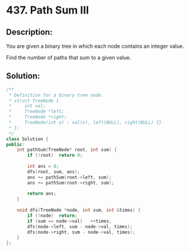 # 437. Path Sum III

## Description:

You are given a binary tree in which each node contains an integer value.

Find the number of paths that sum to a given value.

## Solution:

```c++
/**
 * Definition for a binary tree node.
 * struct TreeNode {
 *     int val;
 *     TreeNode *left;
 *     TreeNode *right;
 *     TreeNode(int x) : val(x), left(NULL), right(NULL) {}
 * };
 */
class Solution {
public:
    int pathSum(TreeNode* root, int sum) {
        if (!root)  return 0;
        
        int ans = 0;
        dfs(root, sum, ans);
        ans += pathSum(root->left, sum);
        ans += pathSum(root->right, sum);
        
        return ans;
    }
    
    void dfs(TreeNode *node, int sum, int &times) {
        if (!node)  return;
        if (sum == node->val)   ++times;
        dfs(node->left, sum - node->val, times);
        dfs(node->right, sum - node->val, times);
    }
};
```

<!-- remark：

-  -->
